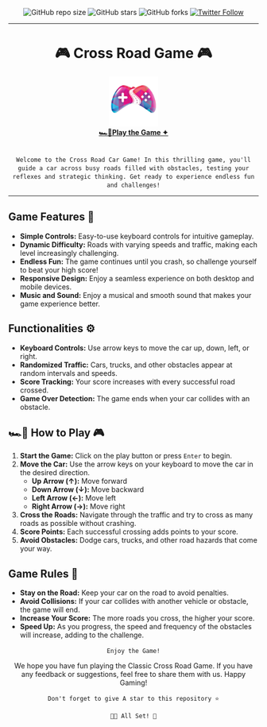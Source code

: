 <div align="center">  
                                                                                           
![GitHub repo size](https://img.shields.io/github/repo-size/codeaashu/Cross-Road-Game)
  ![GitHub stars](https://img.shields.io/github/stars/codeaashu/Cross-Road-Game?style=social) 
  ![GitHub forks](https://img.shields.io/github/forks/codeaashu/Cross-Road-Game?style=social)
[![Twitter Follow](https://img.shields.io/twitter/follow/warrior_aashuu?style=social)](https://twitter.com/intent/follow?screen_name=warrior_aashuu)

<hr>
  <h1 align="center">🎮 Cross Road Game 🎮</h1>
  <img src="./images/LOGO.png" width="100px" />
  <br><a href="https://cross-road-game.vercel.app/"><strong> 🏎️💨Play the Game ✦</strong></a><br><br>
  
  ` Welcome to the Cross Road Car Game! In this thrilling game, you'll guide a car across busy roads filled with obstacles, testing your reflexes and strategic thinking. Get ready to experience endless fun and challenges! `<hr></div>

<h2>Game Features 🌟</h2>

- **Simple Controls:** Easy-to-use keyboard controls for intuitive gameplay.
- **Dynamic Difficulty:** Roads with varying speeds and traffic, making each level increasingly challenging.
- **Endless Fun:** The game continues until you crash, so challenge yourself to beat your high score!
- **Responsive Design:** Enjoy a seamless experience on both desktop and mobile devices.
- **Music and Sound:** Enjoy a musical and smooth sound that makes your game experience better.

<h2>Functionalities ⚙️</h2>

- **Keyboard Controls:** Use arrow keys to move the car up, down, left, or right.
- **Randomized Traffic:** Cars, trucks, and other obstacles appear at random intervals and speeds.
- **Score Tracking:** Your score increases with every successful road crossed.
- **Game Over Detection:** The game ends when your car collides with an obstacle.

<h2>🏎️💨 How to Play 🎮</h2>

1. **Start the Game:** Click on the play button or press `Enter` to begin.
2. **Move the Car:** Use the arrow keys on your keyboard to move the car in the desired direction.
   - **Up Arrow (↑):** Move forward
   - **Down Arrow (↓):** Move backward
   - **Left Arrow (←):** Move left
   - **Right Arrow (→):** Move right
3. **Cross the Roads:** Navigate through the traffic and try to cross as many roads as possible without crashing.
4. **Score Points:** Each successful crossing adds points to your score.
5. **Avoid Obstacles:** Dodge cars, trucks, and other road hazards that come your way.

<h2>Game Rules 🚨</h2>

- **Stay on the Road:** Keep your car on the road to avoid penalties.
- **Avoid Collisions:** If your car collides with another vehicle or obstacle, the game will end.
- **Increase Your Score:** The more roads you cross, the higher your score.
- **Speed Up:** As you progress, the speed and frequency of the obstacles will increase, adding to the challenge.


<div align="center">

` Enjoy the Game! `

We hope you have fun playing the Classic Cross Road Game. If you have any feedback or suggestions, feel free to share them with us. Happy Gaming!

`Don't forget to give A star to this repository ⭐`


`👍🏻 All Set! 💌`

</div>
